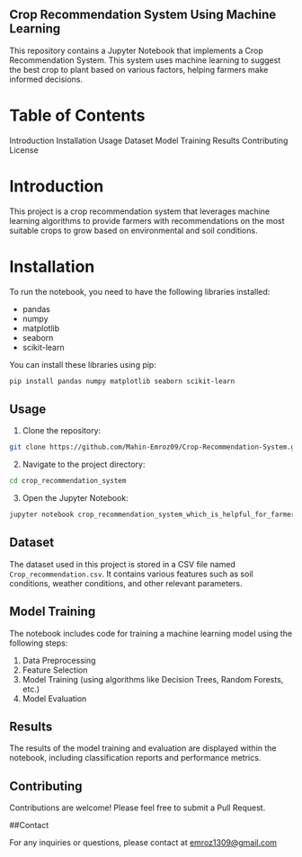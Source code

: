 ## Crop Recommendation System Using Machine Learning

This repository contains a Jupyter Notebook that implements a Crop Recommendation System. This system uses machine learning to suggest the best crop to plant based on various factors, helping farmers make informed decisions.

# Table of Contents
Introduction
Installation
Usage
Dataset
Model Training
Results
Contributing
License
# Introduction
This project is a crop recommendation system that leverages machine learning algorithms to provide farmers with recommendations on the most suitable crops to grow based on environmental and soil conditions.
# Installation

To run the notebook, you need to have the following libraries installed:

- pandas
- numpy
- matplotlib
- seaborn
- scikit-learn

You can install these libraries using pip:

```bash
pip install pandas numpy matplotlib seaborn scikit-learn
```

## Usage

1. Clone the repository:

```bash
git clone https://github.com/Mahin-Emroz09/Crop-Recommendation-System.git
```

2. Navigate to the project directory:

```bash
cd crop_recommendation_system
```

3. Open the Jupyter Notebook:

```bash
jupyter notebook crop_recommendation_system_which_is_helpful_for_farmers.ipynb
```

## Dataset

The dataset used in this project is stored in a CSV file named `Crop_recommendation.csv`. It contains various features such as soil conditions, weather conditions, and other relevant parameters.

## Model Training

The notebook includes code for training a machine learning model using the following steps:

1. Data Preprocessing
2. Feature Selection
3. Model Training (using algorithms like Decision Trees, Random Forests, etc.)
4. Model Evaluation

## Results

The results of the model training and evaluation are displayed within the notebook, including classification reports and performance metrics.

## Contributing

Contributions are welcome! Please feel free to submit a Pull Request.

##Contact

For any inquiries or questions, please contact  at emroz1309@gmail.com



